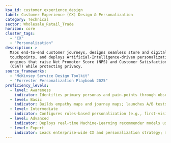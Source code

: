 ```yaml
---
ksa_id: customer_experience_design
label: Customer Experience (CX) Design & Personalization
category: Technical
sector: Wholesale_Retail_Trade
horizon: core
cluster_tags:
  - "CX"
  - "Personalization"
description: >
  Maps end-to-end customer journeys, designs seamless store and digital
  touchpoints, and deploys Artificial-Intelligence-driven personalization
  engines that raise Net Promoter Score (NPS) and Customer Satisfaction
  (CSAT) while protecting privacy.
source_frameworks:
  - "McKinsey Service Design Toolkit"
  - "Forrester Personalization Playbook 2025"
proficiency_levels:
  - level: Awareness
    indicator: Identifies primary personas and pain-points through observation and mystery shopping; defines baseline NPS and CSAT metrics.
  - level: Basic
    indicator: Builds empathy maps and journey maps; launches A/B tests on page layout; establishes feedback loop for Voice of Customer (VOC) surveys.
  - level: Intermediate
    indicator: Configures rules-based personalization (e.g., first-visit welcome, browsed-category messaging); segments customers via Recency–Frequency–Monetary (RFM) analysis; improves NPS ≥ 5 points.
  - level: Advanced
    indicator: Deploys real-time Machine-Learning recommender models using first-party data; coordinates omnichannel experience to achieve < 3 % friction-rate across touchpoints; links predictive CSAT to lifetime value.
  - level: Expert
    indicator: Leads enterprise-wide CX and personalization strategy; mentors cross-functional design teams; delivers 10 % YoY revenue lift from hyper-personalized journeys while meeting GDPR/CCPA privacy standards.
---
```

